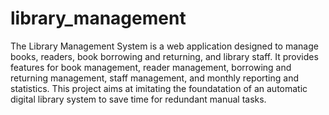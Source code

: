# library_management
The Library Management System is a web application designed to manage books, readers, book borrowing and returning, and library staff. It provides features for book management, reader management, borrowing and returning management, staff management, and monthly reporting and statistics. This project aims at imitating the foundatation of an automatic digital library system to save time for redundant manual tasks.




